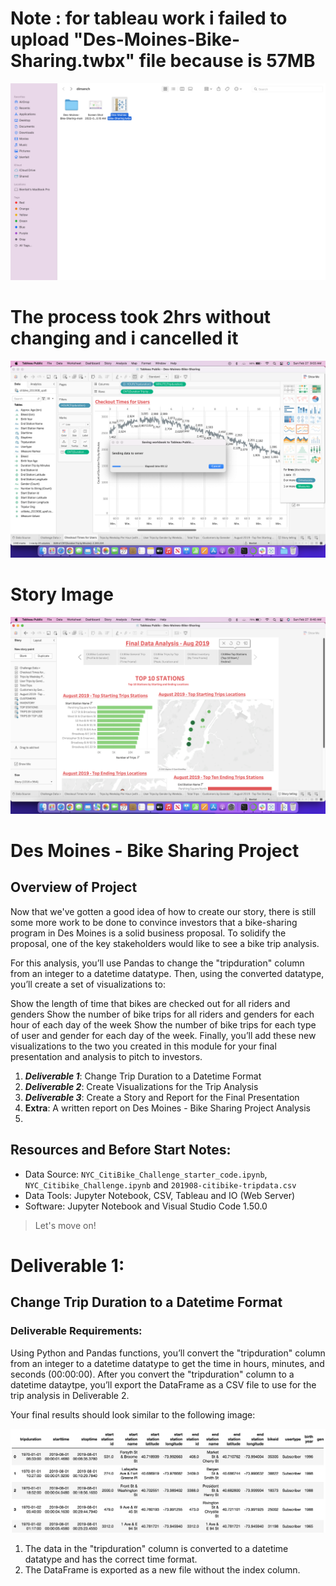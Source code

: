 # Note : for tableau work i failed to upload  "Des-Moines-Bike-Sharing.twbx" file because is 57MB

![name-of-you-image](https://github.com/bienfaitza/challenge-14/blob/6584b294c621f592766f2af6f0e4594d8e1f91e4/Resources/Images/file.png)

# The process took 2hrs without changing and i cancelled it



![name-of-you-image](https://github.com/bienfaitza/challenge-14/blob/ac60be7ae3025891fbb5886558aba7f938858365/Resources/Images/stack.png)


# Story Image

![name-of-you-image](https://github.com/bienfaitza/challenge-14/blob/6584b294c621f592766f2af6f0e4594d8e1f91e4/Resources/Images/story.png)

# Des Moines - Bike Sharing Project
## Overview of Project
Now that we've gotten a good idea of how to create our story, there is still some more work to be done to convince investors that a bike-sharing program in Des Moines is a solid business proposal. To solidify the proposal, one of the key stakeholders would like to see a bike trip analysis.

For this analysis, you’ll use Pandas to change the "tripduration" column from an integer to a datetime datatype. Then, using the converted datatype, you’ll create a set of visualizations to:

  Show the length of time that bikes are checked out for all riders and genders
  Show the number of bike trips for all riders and genders for each hour of each day of the week
  Show the number of bike trips for each type of user and gender for each day of the week.
  Finally, you’ll add these new visualizations to the two you created in this module for your final presentation and analysis to pitch to investors.

1. ***Deliverable 1***: Change Trip Duration to a Datetime Format
2. ***Deliverable 2***: Create Visualizations for the Trip Analysis
3. ***Deliverable 3***: Create a Story and Report for the Final Presentation
4. **Extra**: A written report on Des Moines - Bike Sharing Project Analysis  
5. 
## Resources and Before Start Notes:

* Data Source: `NYC_CitiBike_Challenge_starter_code.ipynb`, `NYC_Citibike_Challenge.ipynb` and `201908-citibike-tripdata.csv`
* Data Tools: Jupyter Notebook, CSV, Tableau and IO (Web Server)
* Software: Jupyter Notebook and Visual Studio Code 1.50.0
 
 


> Let's move on!

# Deliverable 1:  
## Change Trip Duration to a Datetime Format
### Deliverable Requirements:
Using Python and Pandas functions, you’ll convert the "tripduration" column from an integer to a datetime datatype to get the time in hours, minutes, and seconds (00:00:00). After you convert the "tripduration" column to a datetime dataytpe, you’ll export the DataFrame as a CSV file to use for the trip analysis in Deliverable 2.

Your final results should look similar to the following image:

![name-of-you-image](https://github.com/bienfaitza/challenge-14/blob/659849acb364f2ea1cda590e5332c7269002211c/Resources/Images/s5.png)



1. The data in the "tripduration" column is converted to a datetime datatype and has the correct time format.
2. The DataFrame is exported as a new file without the index column.

  

 
